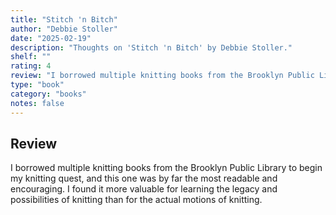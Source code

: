 ```yaml
---
title: "Stitch 'n Bitch"
author: "Debbie Stoller"
date: "2025-02-19"
description: "Thoughts on 'Stitch 'n Bitch' by Debbie Stoller."
shelf: ""
rating: 4
review: "I borrowed multiple knitting books from the Brooklyn Public Library to begin my knitting quest, and this one was by far the most readable and encouraging. I found it more valuable for learning the legacy and possibilities of knitting than for the actual motions of knitting."
type: "book"
category: "books"
notes: false
---
```


## Review

I borrowed multiple knitting books from the Brooklyn Public Library to begin my knitting quest, and this one was by far the most readable and encouraging. I found it more valuable for learning the legacy and possibilities of knitting than for the actual motions of knitting.
